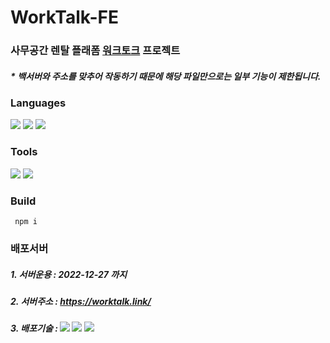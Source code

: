 # WorkTalk-FE
### 사무공간 렌탈 플래폼 [워크토크](https://worktalk.link/) 프로젝트

##### * 백서버와 주소를 맞추어 작동하기 때문에 해당 파일만으로는 일부 기능이 제한됩니다.

### Languages
<div>
  <img src="https://img.shields.io/badge/HTML5-E34F26?style=for-the-badge&logo=html5&logoColor=white"/>
  <img src="https://img.shields.io/badge/CSS3-1572B6?style=for-the-badge&logo=css3&logoColor=white"/>
  <img src="https://img.shields.io/badge/JavaScript-F7DF1E?style=for-the-badge&logo=javascript&logoColor=black"/>
</div>

### Tools
<div>
  <img src="https://img.shields.io/badge/Visual Studio Code-007ACC?style=for-the-badge&logo=Visual Studio Code&logoColor=white"/>
  <img src="https://img.shields.io/badge/Vue.js-4FC08D?style=for-the-badge&logo=Vue.js&logoColor=white"/>
</div>

### Build
```
 npm i
```

### 배포서버
##### 1. 서버운용 : 2022-12-27 까지
##### 2. 서버주소 : <https://worktalk.link/>
##### 3. 배포기술 : <img src="https://img.shields.io/badge/Amazon AWS-232F3E?style=flat-square&logo=Amazon%20AWS&logoColor=white"/> <img src="https://img.shields.io/badge/Amazon EC2-FF9900?style=flat-square&logo=amazonec2&logoColor=white"> <img src="https://img.shields.io/badge/Ubuntu-E95420?style=flat-square&logo=Ubuntu&logoColor=white">
